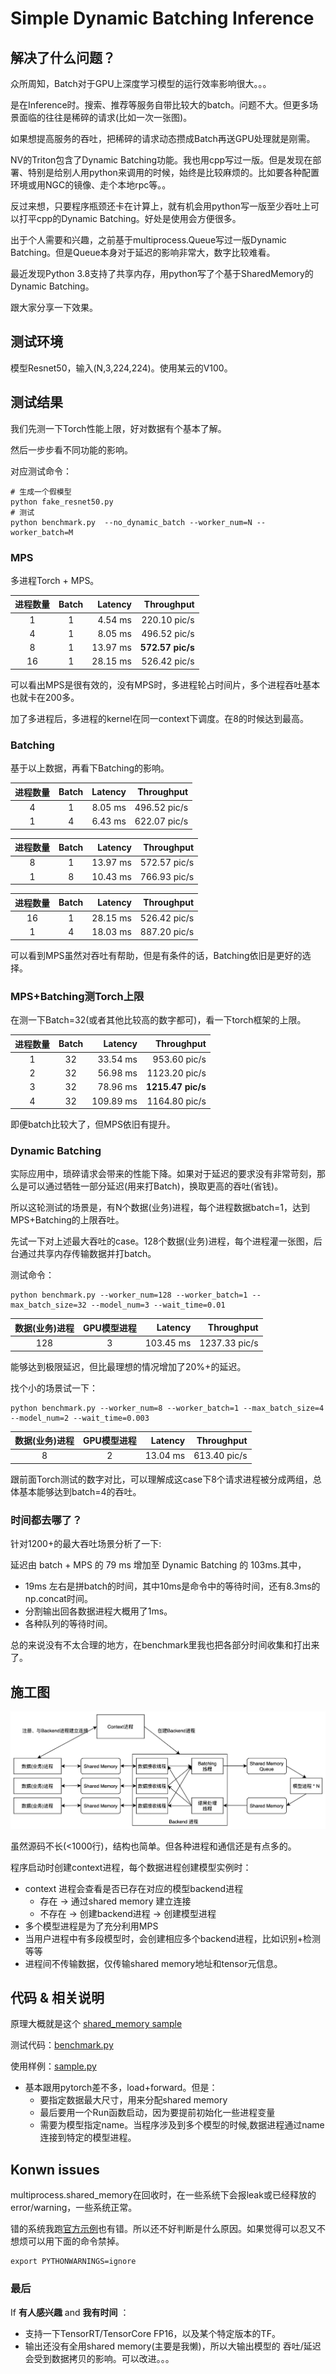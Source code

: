 # Simple Dynamic Batching Inference

## 解决了什么问题？
众所周知，Batch对于GPU上深度学习模型的运行效率影响很大。。。

是在Inference时。搜索、推荐等服务自带比较大的batch。问题不大。但更多场景面临的往往是稀碎的请求(比如一次一张图)。

如果想提高服务的吞吐，把稀碎的请求动态攒成Batch再送GPU处理就是刚需。

NV的Triton包含了Dynamic Batching功能。我也用cpp写过一版。但是发现在部署、特别是给别人用python来调用的时候，始终是比较麻烦的。比如要各种配置环境或用NGC的镜像、走个本地rpc等。。

反过来想，只要程序瓶颈还卡在计算上，就有机会用python写一版至少吞吐上可以打平cpp的Dynamic Batching。好处是使用会方便很多。

出于个人需要和兴趣，之前基于multiprocess.Queue写过一版Dynamic Batching。但是Queue本身对于延迟的影响非常大，数字比较难看。

最近发现Python 3.8支持了共享内存，用python写了个基于SharedMemory的Dynamic Batching。

跟大家分享一下效果。

## 测试环境

模型Resnet50，输入(N,3,224,224)。使用某云的V100。

## 测试结果

我们先测一下Torch性能上限，好对数据有个基本了解。

然后一步步看不同功能的影响。

对应测试命令：

```
# 生成一个假模型
python fake_resnet50.py
# 测试
python benchmark.py  --no_dynamic_batch --worker_num=N --worker_batch=M
```

### MPS

多进程Torch + MPS。

|进程数量|Batch|Latency|Throughput|
|:-:|:-:|-:|-:| 
| 1  | 1 | 4.54 ms |220.10 pic/s |
| 4  | 1 | 8.05 ms |496.52 pic/s |
| 8  | 1 | 13.97 ms |**572.57 pic/s** |
| 16  | 1 | 28.15 ms |526.42 pic/s |

可以看出MPS是很有效的，没有MPS时，多进程轮占时间片，多个进程吞吐基本也就卡在200多。

加了多进程后，多进程的kernel在同一context下调度。在8的时候达到最高。

### Batching

基于以上数据，再看下Batching的影响。

|进程数量|Batch|Latency|Throughput|
|:-:|:-:|-:|-:| 
| 4  | 1 | 8.05 ms | 496.52 pic/s |
| 1  | 4 | 6.43 ms | 622.07 pic/s |

|进程数量|Batch|Latency|Throughput|
|:-:|:-:|-:|-:| 
| 8  | 1 | 13.97 ms | 572.57 pic/s |
| 1  | 8 | 10.43 ms | 766.93 pic/s |

|进程数量|Batch|Latency|Throughput|
|:-:|:-:|-:|-:| 
| 16  | 1 | 28.15 ms |526.42 pic/s |
| 1  | 4 | 18.03 ms |887.20 pic/s|

可以看到MPS虽然对吞吐有帮助，但是有条件的话，Batching依旧是更好的选择。


### MPS+Batching测Torch上限

在测一下Batch=32(或者其他比较高的数字都可)，看一下torch框架的上限。

|进程数量|Batch|Latency|Throughput|
|:-:|:-:|-:|-:| 
| 1 | 32 | 33.54 ms | 953.60 pic/s |
| 2 | 32 | 56.98 ms | 1123.20 pic/s |
| 3 | 32 | 78.96 ms | **1215.47 pic/s** |
| 4 | 32 | 109.89 ms | 1164.80 pic/s |

即便batch比较大了，但MPS依旧有提升。

### Dynamic Batching

实际应用中，琐碎请求会带来的性能下降。如果对于延迟的要求没有非常苛刻，那么是可以通过牺牲一部分延迟(用来打Batch)，换取更高的吞吐(省钱)。

所以这轮测试的场景是，有N个数据(业务)进程，每个进程数据batch=1，达到MPS+Batching的上限吞吐。

先试一下对上述最大吞吐的case。128个数据(业务)进程，每个进程灌一张图，后台通过共享内存传输数据并打batch。

测试命令：
```
python benchmark.py --worker_num=128 --worker_batch=1 --max_batch_size=32 --model_num=3 --wait_time=0.01
```
|数据(业务)进程|GPU模型进程|Latency|Throughput|
|:-:|:-:|-:|-:| 
|128|3|103.45 ms|1237.33 pic/s|

能够达到极限延迟，但比最理想的情况增加了20%+的延迟。

找个小的场景试一下：
```
python benchmark.py --worker_num=8 --worker_batch=1 --max_batch_size=4 --model_num=2 --wait_time=0.003
```
|数据(业务)进程|GPU模型进程|Latency|Throughput|
|:-:|:-:|-:|-:| 
|8|2|13.04 ms|613.40 pic/s|

跟前面Torch测试的数字对比，可以理解成这case下8个请求进程被分成两组，总体基本能够达到batch=4的吞吐。

### 时间都去哪了？

针对1200+的最大吞吐场景分析了一下:

延迟由 batch + MPS 的 79 ms 增加至 Dynamic Batching 的 103ms.其中，

  * 19ms 左右是拼batch的时间，其中10ms是命令中的等待时间，还有8.3ms的np.concat时间。
  * 分割输出回各数据进程大概用了1ms。
  * 各种队列的等待时间。
  
总的来说没有不太合理的地方，在benchmark里我也把各部分时间收集和打出来了。

## 施工图

![施工图](./SimpleDBI/arch.jpg)

虽然源码不长(<1000行)，结构也简单。但各种进程和通信还是有点多的。

程序启动时创建context进程，每个数据进程创建模型实例时：
- context 进程会查看是否已存在对应的模型backend进程
  - 存在 -> 通过shared memory 建立连接
  - 不存在 -> 创建backend进程  -> 创建模型进程
- 多个模型进程是为了充分利用MPS
- 当用户进程中有多段模型时，会创建相应多个backend进程，比如识别+检测等等
- 进程间不传输数据，仅传输shared memory地址和tensor元信息。

## 代码 & 相关说明

原理大概就是这个 [shared_memory sample](./SimpleDBI/shm_sample.py)

测试代码：[benchmark.py](./benchmark.py)

使用样例：[sample.py](./sample.py)
 - 基本跟用pytorch差不多，load+forward。但是：
    * 要指定数据最大尺寸，用来分配shared memory
    * 最后要用一个Run函数启动，因为要提前初始化一些进程变量
    * 需要为模型指定name。当程序涉及到多个模型的时候,数据进程通过name连接到特定的模型进程。

## Konwn issues

multiprocess.shared_memory在回收时，在一些系统下会报leak或已经释放的error/warning，一些系统正常。

错的系统我跑[官方示例](https://docs.python.org/3/library/multiprocessing.shared_memory.html)也有错。所以还不好判断是什么原因。如果觉得可以忍又不想烦可以用下面的命令禁掉。
```
export PYTHONWARNINGS=ignore
```

### 最后
If **有人感兴趣** and **我有时间** ：
  - 支持一下TensorRT/TensorCore FP16，以及某个特定版本的TF。
  - 输出还没有全用shared memory(主要是我懒)，所以大输出模型的 吞吐/延迟 会受到数据拷贝的影响。可以改进。。。
